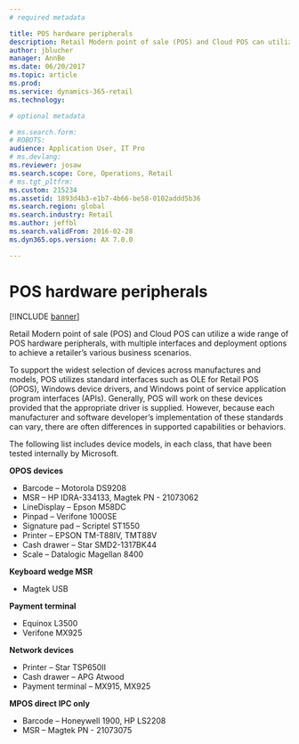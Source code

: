 ```yaml
---
# required metadata

title: POS hardware peripherals
description: Retail Modern point of sale (POS) and Cloud POS can utilize a wide range of POS hardware peripherals, with multiple interfaces and deployment options to achieve a retailer’s various business scenarios. 
author: jblucher
manager: AnnBe
ms.date: 06/20/2017
ms.topic: article
ms.prod: 
ms.service: dynamics-365-retail
ms.technology: 

# optional metadata

# ms.search.form: 
# ROBOTS: 
audience: Application User, IT Pro
# ms.devlang: 
ms.reviewer: josaw
ms.search.scope: Core, Operations, Retail
# ms.tgt_pltfrm: 
ms.custom: 215234
ms.assetid: 1893d4b3-e1b7-4b66-be58-0102addd5b36
ms.search.region: global
ms.search.industry: Retail
ms.author: jeffbl
ms.search.validFrom: 2016-02-28
ms.dyn365.ops.version: AX 7.0.0

---
```


# POS hardware peripherals

[!INCLUDE [banner](includes/banner.md)]

Retail Modern point of sale (POS) and Cloud POS can utilize a wide range of POS hardware peripherals, with multiple interfaces and deployment options to achieve a retailer’s various business scenarios. 

To support the widest selection of devices across manufactures and models, POS utilizes standard interfaces such as OLE for Retail POS (OPOS), Windows device drivers, and Windows point of service application program interfaces (APIs). Generally, POS will work on these devices provided that the appropriate driver is supplied. However, because each manufacturer and software developer’s implementation of these standards can vary, there are often differences in supported capabilities or behaviors.

The following list includes device models, in each class, that have been tested internally by Microsoft.

**OPOS devices**

-   Barcode – Motorola DS9208
-   MSR – HP IDRA-334133, Magtek PN - 21073062
-   LineDisplay – Epson M58DC
-   Pinpad – Verifone 1000SE
-   Signature pad – Scriptel ST1550
-   Printer – EPSON TM-T88IV, TMT88V
-   Cash drawer – Star SMD2-1317BK44
-   Scale – Datalogic Magellan 8400

**Keyboard wedge MSR**

-   Magtek USB

**Payment terminal**

-   Equinox L3500
-   Verifone MX925

**Network devices**

-   Printer – Star TSP650II
-   Cash drawer – APG Atwood
-   Payment terminal – MX915, MX925

**MPOS direct IPC only**

-   Barcode – Honeywell 1900, HP LS2208
-   MSR – Magtek PN - 21073075




